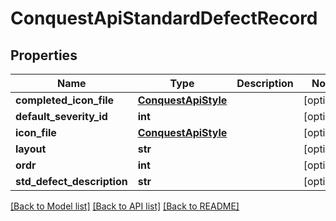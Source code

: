 # ConquestApiStandardDefectRecord

## Properties
Name | Type | Description | Notes
------------ | ------------- | ------------- | -------------
**completed_icon_file** | [**ConquestApiStyle**](ConquestApiStyle.md) |  | [optional] 
**default_severity_id** | **int** |  | [optional] 
**icon_file** | [**ConquestApiStyle**](ConquestApiStyle.md) |  | [optional] 
**layout** | **str** |  | [optional] 
**ordr** | **int** |  | [optional] 
**std_defect_description** | **str** |  | [optional] 

[[Back to Model list]](../README.md#documentation-for-models) [[Back to API list]](../README.md#documentation-for-api-endpoints) [[Back to README]](../README.md)


